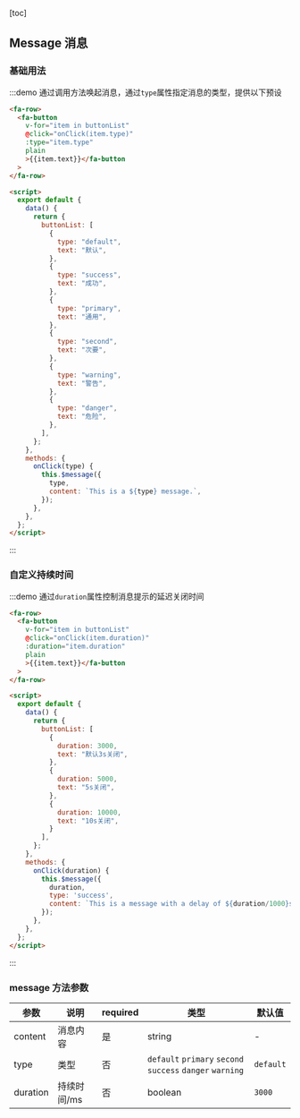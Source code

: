[toc]

## Message 消息

### 基础用法

:::demo 通过调用方法唤起消息，通过`type`属性指定消息的类型，提供以下预设

```html
<fa-row>
  <fa-button
    v-for="item in buttonList"
    @click="onClick(item.type)"
    :type="item.type"
    plain
    >{{item.text}}</fa-button
  >
</fa-row>

<script>
  export default {
    data() {
      return {
        buttonList: [
          {
            type: "default",
            text: "默认",
          },
          {
            type: "success",
            text: "成功",
          },
          {
            type: "primary",
            text: "通用",
          },
          {
            type: "second",
            text: "次要",
          },
          {
            type: "warning",
            text: "警告",
          },
          {
            type: "danger",
            text: "危险",
          },
        ],
      };
    },
    methods: {
      onClick(type) {
        this.$message({
          type,
          content: `This is a ${type} message.`,
        });
      },
    },
  };
</script>
```

:::

### 自定义持续时间

:::demo 通过`duration`属性控制消息提示的延迟关闭时间

```html
<fa-row>
  <fa-button
    v-for="item in buttonList"
    @click="onClick(item.duration)"
    :duration="item.duration"
    plain
    >{{item.text}}</fa-button
  >
</fa-row>

<script>
  export default {
    data() {
      return {
        buttonList: [
          {
            duration: 3000,
            text: "默认3s关闭",
          },
          {
            duration: 5000,
            text: "5s关闭",
          },
          {
            duration: 10000,
            text: "10s关闭",
          }
        ],
      };
    },
    methods: {
      onClick(duration) {
        this.$message({
          duration,
          type: 'success',
          content: `This is a message with a delay of ${duration/1000}s.`,
        });
      },
    },
  };
</script>
```

:::

### message 方法参数

| 参数     | 说明     | required | 类型                                                      | 默认值    |
| -------- | -------- | -------- | --------------------------------------------------------- | --------- |
| content  | 消息内容 | 是       | string                                                    | -         |
| type     | 类型     | 否       | `default` `primary` `second` `success` `danger` `warning` | `default` |
| duration | 持续时间/ms | 否       | boolean                                                   | `3000`    |

